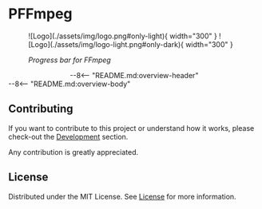 # PFFmpeg

<figure markdown>
  ![Logo](./assets/img/logo.png#only-light){ width="300" }
  ![Logo](./assets/img/logo-light.png#only-dark){ width="300" }

  _Progress bar for FFmpeg_
</figure>

<div markdown="1" align="center">
--8<-- "README.md:overview-header"
</div>
--8<-- "README.md:overview-body"

## Contributing

If you want to contribute to this project or understand how it works, please check-out
the [Development](./development/contributing.md) section.

Any contribution is greatly appreciated.

## License

Distributed under the MIT License. See [License](./license.md) for more
information.
